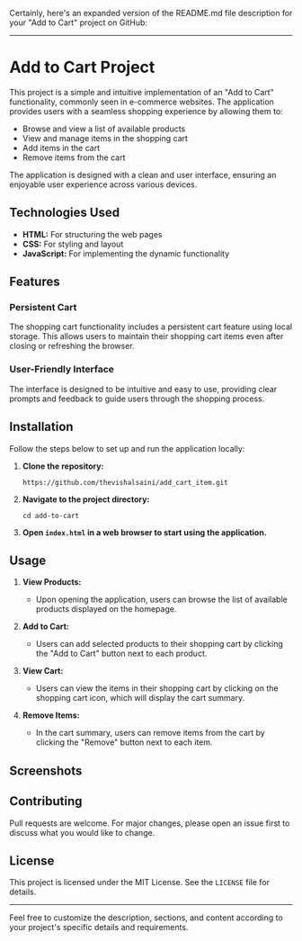 Certainly, here's an expanded version of the README.md file description for your "Add to Cart" project on GitHub:

---

# Add to Cart Project

This project is a simple and intuitive implementation of an "Add to Cart" functionality, commonly seen in e-commerce websites. The application provides users with a seamless shopping experience by allowing them to:

- Browse and view a list of available products
- View and manage items in the shopping cart
- Add items in the cart
- Remove items from the cart

The application is designed with a clean and user interface, ensuring an enjoyable user experience across various devices.

## Technologies Used

- **HTML:** For structuring the web pages
- **CSS:** For styling and layout
- **JavaScript:** For implementing the dynamic functionality

## Features


### Persistent Cart
The shopping cart functionality includes a persistent cart feature using local storage. This allows users to maintain their shopping cart items even after closing or refreshing the browser.

### User-Friendly Interface
The interface is designed to be intuitive and easy to use, providing clear prompts and feedback to guide users through the shopping process.

## Installation

Follow the steps below to set up and run the application locally:

1. **Clone the repository:**
   ```
   https://github.com/thevishalsaini/add_cart_item.git
   ```
   
2. **Navigate to the project directory:**
   ```
   cd add-to-cart
   ```
   
3. **Open `index.html` in a web browser to start using the application.**

## Usage

1. **View Products:**
   - Upon opening the application, users can browse the list of available products displayed on the homepage.
   
2. **Add to Cart:**
   - Users can add selected products to their shopping cart by clicking the "Add to Cart" button next to each product.
   
3. **View Cart:**
   - Users can view the items in their shopping cart by clicking on the shopping cart icon, which will display the cart summary.
   
4. **Remove Items:**
   - In the cart summary, users can remove items from the cart by clicking the "Remove" button next to each item.

## Screenshots



## Contributing

Pull requests are welcome. For major changes, please open an issue first to discuss what you would like to change.

## License

This project is licensed under the MIT License. See the `LICENSE` file for details.

---

Feel free to customize the description, sections, and content according to your project's specific details and requirements.
